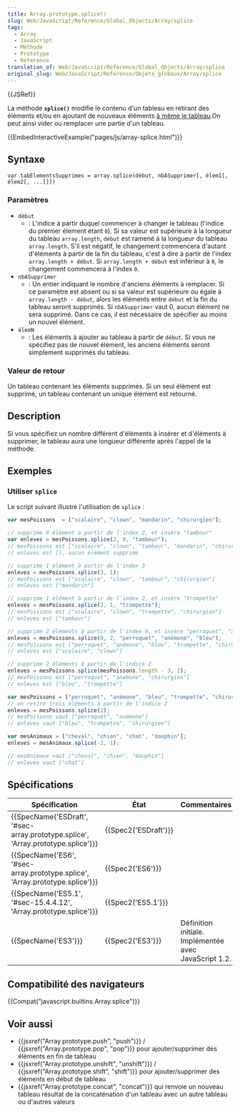 ```yaml
---
title: Array.prototype.splice()
slug: Web/JavaScript/Reference/Global_Objects/Array/splice
tags:
  - Array
  - JavaScript
  - Méthode
  - Prototype
  - Reference
translation_of: Web/JavaScript/Reference/Global_Objects/Array/splice
original_slug: Web/JavaScript/Reference/Objets_globaux/Array/splice
---
```

{{JSRef}}

La méthode **`splice()`** modifie le contenu d'un tableau en retirant des éléments et/ou en ajoutant de nouveaux éléments [à même le tableau](https://en.wikipedia.org/wiki/In-place_algorithm).On peut ainsi vider ou remplacer une partie d'un tableau.

{{EmbedInteractiveExample("pages/js/array-splice.html")}}

## Syntaxe

    var tabElementsSupprimes = array.splice(début, nbASupprimer[, élem1[, élem2[, ...]]])

### Paramètres

- `début`
  - : L'indice à partir duquel commencer à changer le tableau (l'indice du premier élement étant `0`). Si sa valeur est supérieure à la longueur du tableau `array.length`, `début` est ramené à la longueur du tableau `array.length`. S'il est négatif, le changement commencera d'autant d'éléments à partir de la fin du tableau, c'est à dire à partir de l'index  `array.length + début`. Si `array.length + début` est inférieur à `0`, le changement commencera à l'index `0`.
- `nbASupprimer`
  - : Un entier indiquant le nombre d'anciens éléments à remplacer.
    Si ce paramètre est absent ou si sa valeur est supérieure ou égale à `array.length - début`, alors les éléments entre `début` et la fin du tableau seront supprimés. Si `nbASupprimer` vaut 0, aucun élément ne sera supprimé. Dans ce cas, il est nécessaire de spécifier au moins un nouvel élément.
- `élemN`
  - : Les éléments à ajouter au tableau à partir de `début`. Si vous ne spécifiez pas de nouvel élément, les anciens éléments seront simplement supprimés du tableau.

### Valeur de retour

Un tableau contenant les éléments supprimés. Si un seul élément est supprimé, un tableau contenant un unique élément est retourné.

## Description

Si vous spécifiez un nombre différent d'éléments à insérer et d'éléments à supprimer, le tableau aura une longueur différente après l'appel de la méthode.

## Exemples

### Utiliser `splice`

Le script suivant illustre l'utilisation de `splice` :

```js
var mesPoissons  = ["scalaire", "clown", "mandarin", "chirurgien"];

// supprime 0 élément à partir de l'index 2, et insère "tambour"
var enleves = mesPoissons.splice(2, 0, "tambour");
// mesPoissons est ["scalaire", "clown", "tambour", "mandarin", "chirurgien"]
// enleves est [], aucun élément supprimé

// supprime 1 élément à partir de l'index 3
enleves = mesPoissons.splice(3, 1);
// mesPoissons est ["scalaire", "clown", "tambour", "chirurgien"]
// enleves est ["mandarin"]

// supprime 1 élément à partir de l'index 2, et insère "trompette"
enleves = mesPoissons.splice(2, 1, "trompette");
// mesPoissons est ["scalaire", "clown", "trompette", "chirurgien"]
// enleves est ["tambour"]

// supprime 2 éléments à partir de l'index 0, et insère "perroquet", "anémone" et"bleu"
enleves = mesPoissons.splice(0, 2, "perroquet", "anémone", "bleu");
// mesPoissons est ["perroquet", "anémone", "bleu", "trompette", "chirurgien"]
// enleves est ["scalaire", "clown"]

// supprime 2 éléments à partir de l'indice 2
enleves = mesPoissons.splice(mesPoissons.length - 3, 2);
// mesPoissons est ["perroquet", "anémone", "chirurgien"]
// enleves est ["bleu", "trompette"]

var mesPoissons = ["perroquet", "anémone", "bleu", "trompette", "chirurgien"];
// on retire trois éléments à partir de l'indice 2
enleves = mesPoissons.splice(2);
// mesPoissons vaut ["perroquet", "anémone"]
// enleves vaut ["bleu", "trompette", "chirurgien"]

var mesAnimaux = ["cheval", "chien", "chat", "dauphin"];
enleves = mesAnimaux.splice(-2, 1);

// mesAnimaux vaut ["cheval", "chien", "dauphin"]
// enleves vaut ["chat"]
```

## Spécifications

| Spécification                                                                                                | État                         | Commentaires                                          |
| ------------------------------------------------------------------------------------------------------------ | ---------------------------- | ----------------------------------------------------- |
| {{SpecName('ESDraft', '#sec-array.prototype.splice', 'Array.prototype.splice')}} | {{Spec2('ESDraft')}} |                                                       |
| {{SpecName('ES6', '#sec-array.prototype.splice', 'Array.prototype.splice')}}         | {{Spec2('ES6')}}         |                                                       |
| {{SpecName('ES5.1', '#sec-15.4.4.12', 'Array.prototype.splice')}}                     | {{Spec2('ES5.1')}}     |                                                       |
| {{SpecName('ES3')}}                                                                                     | {{Spec2('ES3')}}         | Définition initiale. Implémentée avec JavaScript 1.2. |

## Compatibilité des navigateurs

{{Compat("javascript.builtins.Array.splice")}}

## Voir aussi

- {{jsxref("Array.prototype.push", "push")}} / {{jsxref("Array.prototype.pop", "pop")}} pour ajouter/supprimer des éléments en fin de tableau
- {{jsxref("Array.prototype.unshift", "unshift")}} / {{jsxref("Array.prototype.shift", "shift")}} pour ajouter/supprimer des éléments en début de tableau
- {{jsxref("Array.prototype.concat", "concat")}} qui renvoie un nouveau tableau résultat de la concaténation d'un tableau avec un autre tableau ou d'autres valeurs

